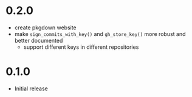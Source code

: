 # 0.2.0

* create pkgdown website
* make `sign_commits_with_key()` and `gh_store_key()` more robust and better documented
  * support different keys in different repositories

# 0.1.0 
* Initial release
